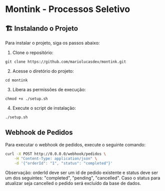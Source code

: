 # Montink - Processos Seletivo

## 🏗️ Instalando o Projeto
Para instalar o projeto, siga os passos abaixo:

1. Clone o repositório:
```
git clone https://github.com/mariolucasdev/montink.git
```

2. Acesse o diretório do projeto:
```
cd montink
```

3. Libera as permissões de execução:
```
chmod +x ./setup.sh
```

4. Execute o script de instalação:
```
./setup.sh
```

## Webhook de Pedidos

Para executar o webhook de pedidos, execute o seguinte comando:

```bash
curl -X POST http://0.0.0.0/webhook/pedidos \
    -H "Content-Type: application/json" \
    -d '{"orderId": "1", "status": "completed"}'
```

Observação: orderId deve ser um id de pedido existente e status deve ser um dos seguintes: "completed", "pending", "cancelled".
Caso o status para atualizar seja cancelled o pedido será excluído da base de dados.